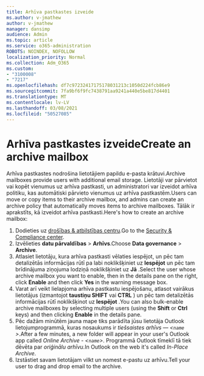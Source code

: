 ```yaml
---
title: Arhīva pastkastes izveide
ms.author: v-jmathew
author: v-jmathew
manager: dansimp
audience: Admin
ms.topic: article
ms.service: o365-administration
ROBOTS: NOINDEX, NOFOLLOW
localization_priority: Normal
ms.collection: Adm_O365
ms.custom:
- "3100008"
- "7217"
ms.openlocfilehash: df7c97232417175178031213c1050d224fcb86e9
ms.sourcegitcommit: 7fa9bf6f9fc7438791aa9241a440e5be817d4401
ms.translationtype: MT
ms.contentlocale: lv-LV
ms.lasthandoff: 03/08/2021
ms.locfileid: "50527085"
---
```

# <a name="create-an-archive-mailbox"></a><span data-ttu-id="41314-102">Arhīva pastkastes izveide</span><span class="sxs-lookup"><span data-stu-id="41314-102">Create an archive mailbox</span></span>

<span data-ttu-id="41314-103">Arhīva pastkastes nodrošina lietotājiem papildu e-pasta krātuvi.</span><span class="sxs-lookup"><span data-stu-id="41314-103">Archive mailboxes provide users with additional email storage.</span></span> <span data-ttu-id="41314-104">Lietotāji var pārvietot vai kopēt vienumus uz arhīva pastkasti, un administratori var izveidot arhīva politiku, kas automātiski pārvieto vienumus uz arhīva pastkastēm.</span><span class="sxs-lookup"><span data-stu-id="41314-104">Users can move or copy items to their archive mailbox, and admins can create an archive policy that automatically moves items to archive mailboxes.</span></span> <span data-ttu-id="41314-105">Tālāk ir aprakstīts, kā izveidot arhīva pastkasti.</span><span class="sxs-lookup"><span data-stu-id="41314-105">Here's how to create an archive mailbox:</span></span>

1. <span data-ttu-id="41314-106">Dodieties uz [drošības & atbilstības centru]( https://go.microsoft.com/fwlink/p/?linkid=2077143).</span><span class="sxs-lookup"><span data-stu-id="41314-106">Go to the [Security & Compliance center]( https://go.microsoft.com/fwlink/p/?linkid=2077143).</span></span>
2. <span data-ttu-id="41314-107">Izvēlieties **datu pārvaldības**  >  **Arhīvs**.</span><span class="sxs-lookup"><span data-stu-id="41314-107">Choose **Data governance** > **Archive**.</span></span>
3. <span data-ttu-id="41314-108">Atlasiet lietotāju, kura arhīva pastkasti vēlaties iespējot, un pēc tam detalizētās informācijas rūtī pa labi noklikšķiniet uz **Iespējot** un pēc tam brīdinājuma ziņojuma lodziņā noklikšķiniet uz **Jā** .</span><span class="sxs-lookup"><span data-stu-id="41314-108">Select the user whose archive mailbox you want to enable, then in the details pane on the right, click **Enable** and then click **Yes** in the warning message box.</span></span>
4. <span data-ttu-id="41314-109">Varat arī veikt lielapjoma arhīva pastkastu iespējošanu, atlasot vairākus lietotājus (izmantojot **taustiņu SHIFT** vai **CTRL** ) un pēc tam detalizētās informācijas rūtī noklikšķinot uz **Iespējot** .</span><span class="sxs-lookup"><span data-stu-id="41314-109">You can also bulk-enable archive mailboxes by selecting multiple users (using the **Shift** or **Ctrl** keys) and then clicking **Enable** in the details pane.</span></span>
5. <span data-ttu-id="41314-110">Pēc dažām minūtēm jauna mape tiks parādīta jūsu lietotāja Outlook lietojumprogrammā, kuras nosaukums ir *tiešsaistes arhīvs — <`name` >*.</span><span class="sxs-lookup"><span data-stu-id="41314-110">After a few minutes, a new folder will appear in your user's Outlook app called *Online Archive - <`name`>*.</span></span> <span data-ttu-id="41314-111">Programmā Outlook tīmeklī tā tiek dēvēta par *oriģinālu arhīvu*.</span><span class="sxs-lookup"><span data-stu-id="41314-111">In Outlook on the web it's called *In-Place Archive*.</span></span>
6. <span data-ttu-id="41314-112">Izstāstiet savam lietotājam vilkt un nomest e-pastu uz arhīvu.</span><span class="sxs-lookup"><span data-stu-id="41314-112">Tell your user to drag and drop email to the archive.</span></span>
